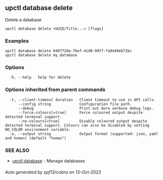 ## upctl database delete

Delete a database

```
upctl database delete <UUID/Title...> [flags]
```

### Examples

```
upctl database delete 0497728e-76ef-41d0-997f-fa9449eb71bc
upctl database delete my_database
```

### Options

```
  -h, --help   help for delete
```

### Options inherited from parent commands

```
  -t, --client-timeout duration   Client timeout to use in API calls.
      --config string             Configuration file path.
      --debug                     Print out more verbose debug logs.
      --force-colours[=true]      Force coloured output despite detected terminal support.
      --no-colours[=true]         Disable coloured output despite detected terminal support. Colours can also be disabled by setting NO_COLOR environment variable.
  -o, --output string             Output format (supported: json, yaml and human) (default "human")
```

### SEE ALSO

* [upctl database](upctl_database.md)	 - Manage databases

###### Auto generated by spf13/cobra on 13-Oct-2022
